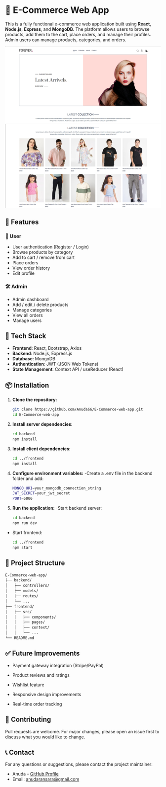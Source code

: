 # 🛒 E-Commerce Web App

This is a fully functional e-commerce web application built using **React**, **Node.js**, **Express**, and **MongoDB**. The platform allows users to browse products, add them to the cart, place orders, and manage their profiles. Admin users can manage products, categories, and orders.

![image alt](https://github.com/Anuda66/E-Commerce-web-app/blob/a7aa7a51ade69b1bc3a7c82706c48dab782a5a59/Screenshot%202025-07-16%20005553.png)
![image alt](https://github.com/Anuda66/E-Commerce-web-app/blob/740d2fd59289a8822b2b021af668d76de7e3efb3/Screenshot%202025-07-16%20005608.png)


## 🚀 Features

### 👥 User
- User authentication (Register / Login)
- Browse products by category
- Add to cart / remove from cart
- Place orders
- View order history
- Edit profile

### 🛠️ Admin
- Admin dashboard
- Add / edit / delete products
- Manage categories
- View all orders
- Manage users

## 🧰 Tech Stack

- **Frontend**: React, Bootstrap, Axios
- **Backend**: Node.js, Express.js
- **Database**: MongoDB
- **Authentication**: JWT (JSON Web Tokens)
- **State Management**: Context API / useReducer (React)

## 📦 Installation

1. **Clone the repository:**
   ```bash
   git clone https://github.com/Anuda66/E-Commerce-web-app.git
   cd E-Commerce-web-app

2. **Install server dependencies:**
   ```bash
   cd backend
   npm install

3. **Install client dependencies:**
   ```bash
   cd ../frontend
   npm install
4. **Configure environment variables:**
   -Create a .env file in the backend folder and add:
   ```bash
   MONGO_URI=your_mongodb_connection_string
   JWT_SECRET=your_jwt_secret
   PORT=5000
5. **Run the application:**
    -Start backend server:
    ```bash
    cd backend
    npm run dev
    ```
  - Start frontend:
    ```bash
    cd ../frontend
    npm start

## 📁 Project Structure

  ```bash
E-Commerce-web-app/
├── backend/
│   ├── controllers/
│   ├── models/
│   ├── routes/
│   └── ...
├── frontend/
│   ├── src/
│   │   ├── components/
│   │   ├── pages/
│   │   ├── context/
│   │   └── ...
└── README.md
```
## ✅ Future Improvements
- Payment gateway integration (Stripe/PayPal)

- Product reviews and ratings

- Wishlist feature

- Responsive design improvements

- Real-time order tracking

## 🤝 Contributing
Pull requests are welcome. For major changes, please open an issue first to discuss what you would like to change.

## 📞 Contact
For any questions or suggestions, please contact the project maintainer:
- Anuda - [GitHub Profile](https://github.com/Anuda66)
- Email: anudaransara@gmail.com 
   
